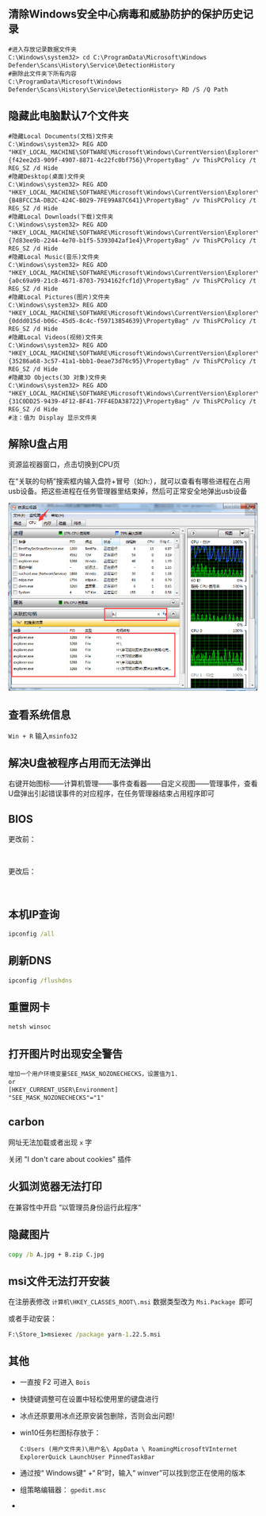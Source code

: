 ## 清除Windows安全中心病毒和威胁防护的保护历史记录

```
#进入存放记录数据文件夹
C:\Windows\system32> cd C:\ProgramData\Microsoft\Windows Defender\Scans\History\Service\DetectionHistory
#删除此文件夹下所有内容
C:\ProgramData\Microsoft\Windows Defender\Scans\History\Service\DetectionHistory> RD /S /Q Path
```

## 隐藏此电脑默认7个文件夹

```
#隐藏Local Documents(文档)文件夹
C:\Windows\system32> REG ADD "HKEY_LOCAL_MACHINE\SOFTWARE\Microsoft\Windows\CurrentVersion\Explorer\FolderDescriptions\{f42ee2d3-909f-4907-8871-4c22fc0bf756}\PropertyBag" /v ThisPCPolicy /t REG_SZ /d Hide
#隐藏Desktop(桌面)文件夹
C:\Windows\system32> REG ADD "HKEY_LOCAL_MACHINE\SOFTWARE\Microsoft\Windows\CurrentVersion\Explorer\FolderDescriptions\{B4BFCC3A-DB2C-424C-B029-7FE99A87C641}\PropertyBag" /v ThisPCPolicy /t REG_SZ /d Hide
#隐藏Local Downloads(下载)文件夹
C:\Windows\system32> REG ADD "HKEY_LOCAL_MACHINE\SOFTWARE\Microsoft\Windows\CurrentVersion\Explorer\FolderDescriptions\{7d83ee9b-2244-4e70-b1f5-5393042af1e4}\PropertyBag" /v ThisPCPolicy /t REG_SZ /d Hide
#隐藏Local Music(音乐)文件夹
C:\Windows\system32> REG ADD "HKEY_LOCAL_MACHINE\SOFTWARE\Microsoft\Windows\CurrentVersion\Explorer\FolderDescriptions\{a0c69a99-21c8-4671-8703-7934162fcf1d}\PropertyBag" /v ThisPCPolicy /t REG_SZ /d Hide
#隐藏Local Pictures(图片)文件夹
C:\Windows\system32> REG ADD "HKEY_LOCAL_MACHINE\SOFTWARE\Microsoft\Windows\CurrentVersion\Explorer\FolderDescriptions\{0ddd015d-b06c-45d5-8c4c-f59713854639}\PropertyBag" /v ThisPCPolicy /t REG_SZ /d Hide
#隐藏Local Videos(视频)文件夹
C:\Windows\system32> REG ADD "HKEY_LOCAL_MACHINE\SOFTWARE\Microsoft\Windows\CurrentVersion\Explorer\FolderDescriptions\{35286a68-3c57-41a1-bbb1-0eae73d76c95}\PropertyBag" /v ThisPCPolicy /t REG_SZ /d Hide
#隐藏3D Objects(3D 对象)文件夹
C:\Windows\system32> REG ADD "HKEY_LOCAL_MACHINE\SOFTWARE\Microsoft\Windows\CurrentVersion\Explorer\FolderDescriptions\{31C0DD25-9439-4F12-BF41-7FF4EDA38722}\PropertyBag" /v ThisPCPolicy /t REG_SZ /d Hide
#注：值为 Display 显示文件夹
```

## 解除U盘占用

   资源监视器窗口，点击切换到CPU页

   在“关联的句柄”搜索框内输入盘符+冒号（如h:），就可以查看有哪些进程在占用usb设备。把这些进程在任务管理器里结束掉，然后可正常安全地弹出usb设备

<img title="" src="./assets/e197a8ce4ce35148b0cffc75b2de1d44ed97756e.png" alt="">

## 查看系统信息

`Win + R` 输入`msinfo32`

## 解决U盘被程序占用而无法弹出

右键开始图标——计算机管理——事件查看器——自定义视图——管理事件，查看U盘弹出引起错误事件的对应程序，在任务管理器结束占用程序即可

## BIOS

更改前：

<img src="file:///F:/Documents/Git/Note/img/BIOS-before.jpg" title="" alt="" data-align="center">

更改后：

<img title="" src="file:///F:/Documents/Git/Note/img/BIOS-after.jpg" alt="" data-align="center">

## 本机IP查询

```cmd
ipconfig /all
```

## 刷新DNS

```cmd
ipconfig /flushdns
```

## 重置网卡

```cmd
netsh winsoc
```

## 打开图片时出现安全警告

```
增加一个用户环境变量SEE_MASK_NOZONECHECKS，设置值为1.
or
[HKEY_CURRENT_USER\Environment]
"SEE_MASK_NOZONECHECKS"="1"
```

## carbon

网址无法加载或者出现 `x` 字

关闭 "I don't care about cookies" 插件

## 火狐浏览器无法打印

 在兼容性中开启 “以管理员身份运行此程序“

## 隐藏图片

```cmd
copy /b A.jpg + B.zip C.jpg
```

## msi文件无法打开安装

在注册表修改 `计算机\HKEY_CLASSES_ROOT\.msi` 数据类型改为 `Msi.Package `即可

或者手动安装：

```cmd
F:\Store_1>msiexec /package yarn-1.22.5.msi
```

## 其他

+ 一直按 F2 可进入 `Bois`

+ 快捷键调整可在设置中轻松使用里的键盘进行

+ 冰点还原要用冰点还原安装包删除，否则会出问题!

+ win10任务栏图标存放于：
  
  ```
  C:Users (用户文件夹)\用户名\ AppData \ RoamingMicrosoftVInternet ExplorerQuick LaunchUser PinnedTaskBar
  ```

+ 通过按“ Windows键” +“ R”时，输入“ winver”可以找到您正在使用的版本

+ 组策略编辑器： `gpedit.msc`

+ 